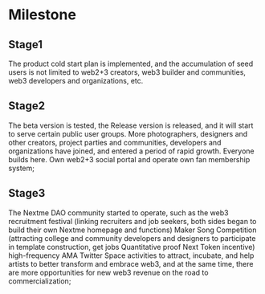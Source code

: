 # Milestone

## Stage1
<p>The product cold start plan is implemented, and the accumulation of seed users is not limited to web2+3 creators, web3 builder and communities, web3 developers and organizations, etc.</p>

## Stage2
<p>The beta version is tested, the Release version is released, and it will start to serve certain public user groups. More photographers, designers and other creators, project parties and communities, developers and organizations have joined, and entered a period of rapid growth. Everyone builds here. Own web2+3 social portal and operate own fan membership system;</p>

## Stage3
<p>The Nextme DAO community started to operate, such as the web3 recruitment festival (linking recruiters and job seekers, both sides began to build their own Nextme homepage and functions) Maker Song Competition (attracting college and community developers and designers to participate in template construction, get jobs Quantitative proof Next Token incentive) high-frequency AMA Twitter Space activities to attract, incubate, and help artists to better transform and embrace web3, and at the same time, there are more opportunities for new web3 revenue on the road to commercialization;</p>